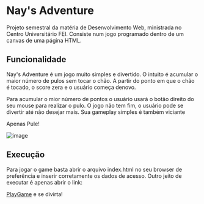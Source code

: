 # Nay's Adventure

Projeto semestral da matéria de Desenvolvimento Web, ministrada no Centro Universitário FEI. Consiste num jogo programado dentro de um canvas de uma página HTML.

## Funcionalidade

Nay's Adventure é um jogo muito simples e divertido. O intuito é acumular o maior número de pulos sem tocar o chão. A partir do ponto em que o chão é tocado, o score zera e o usuário começa denovo.

Para acumular o mior número de pontos o usuário usará o botão direito do seu mouse para realizar o pulo. O jogo não tem fim, o usuário pode se divertir até não desejar mais. Sua gameplay simples é também viciante

Apenas Pule!

![image](https://images-na.ssl-images-amazon.com/images/I/41HXUK8edZL.png)

## Execução

Para jogar o game basta abrir o arquivo index.html no seu browser de preferência e inserir corretamente os dados de acesso. Outro jeito de executar é apenas abrir o link:

[PlayGame](https://antuniooh.github.io/canvasGame/) e se divirta!

[google-image]:https://images-na.ssl-images-amazon.com/images/I/41HXUK8edZL.png

 